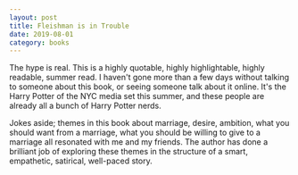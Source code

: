```yaml
---
layout: post
title: Fleishman is in Trouble
date: 2019-08-01
category: books
---
```


The hype is real. This is a highly quotable, highly highlightable, highly readable, summer read. I haven't gone more than a few days without talking to someone about this book, or seeing someone talk about it online. It's the Harry Potter of the NYC media set this summer, and these people are already all a bunch of Harry Potter nerds.

Jokes aside; themes in this book about marriage, desire, ambition, what you should want from a marriage, what you should be willing to give to a marriage all resonated with me and my friends. The author has done a brilliant job of exploring these themes in the structure of a smart, empathetic, satirical, well-paced story. 